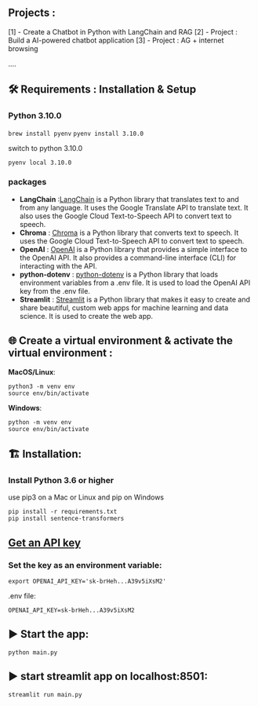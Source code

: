 ## Projects :

[1] - Create a Chatbot in Python with LangChain and RAG
[2] - Project : Build a AI-powered chatbot application
[3] - Project : AG + internet browsing

....

## 🛠️ Requirements : Installation & Setup

### Python 3.10.0

`brew install pyenv`
`pyenv install 3.10.0`

switch to python 3.10.0

`pyenv local 3.10.0`

### packages

- **LangChain** :[LangChain](https://www.langchain.com/) is a Python library that translates text to and from any language. It uses the Google Translate API to translate text. It also uses the Google Cloud Text-to-Speech API to convert text to speech.
- **Chroma** : [Chroma](https://www.trychroma.com/) is a Python library that converts text to speech. It uses the Google Cloud Text-to-Speech API to convert text to speech.
- **OpenAI** : [OpenAI](https://python.langchain.com/docs/integrations/platforms/openai) is a Python library that provides a simple interface to the OpenAI API. It also provides a command-line interface (CLI) for interacting with the API.
- **python-dotenv** : [python-dotenv](https://pypi.org/project/python-dotenv/) is a Python library that loads environment variables from a .env file. It is used to load the OpenAI API key from the .env file.
- **Streamlit** : [Streamlit](https://streamlit.io/) is a Python library that makes it easy to create and share beautiful, custom web apps for machine learning and data science. It is used to create the web app.

## 🌐 Create a virtual environment & activate the virtual environment :

**MacOS/Linux**:

```
python3 -m venv env
source env/bin/activate

```

**Windows**:

```
python -m venv env
source env/bin/activate
```

## 🏗️ Installation:

### Install Python 3.6 or higher

use pip3 on a Mac or Linux and pip on Windows

```
pip install -r requirements.txt
pip install sentence-transformers
```

## [Get an API key](https://platform.openai.com/account/api-keys)

### Set the key as an environment variable:

`export OPENAI_API_KEY='sk-brHeh...A39v5iXsM2'`

.env file:

```
OPENAI_API_KEY=sk-brHeh...A39v5iXsM2
```

## ▶️ Start the app:

`python main.py`

## ▶️ start streamlit app on localhost:8501:

`streamlit run main.py`
